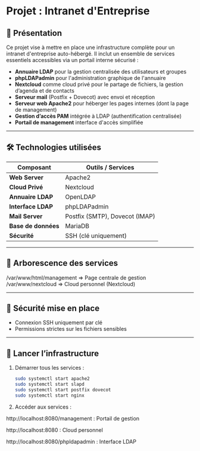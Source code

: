 # Projet : Intranet d'Entreprise

## 📌 Présentation

Ce projet vise à mettre en place une infrastructure complète pour un intranet d'entreprise auto-hébergé. Il inclut un ensemble de services essentiels accessibles via un portail interne sécurisé :

- **Annuaire LDAP** pour la gestion centralisée des utilisateurs et groupes
- **phpLDAPadmin** pour l'administration graphique de l'annuaire
- **Nextcloud** comme cloud privé pour le partage de fichiers, la gestion d’agenda et de contacts
- **Serveur mail** (Postfix + Dovecot) avec envoi et réception
- **Serveur web Apache2** pour héberger les pages internes (dont la page de management)
- **Gestion d’accès PAM** intégrée à LDAP (authentification centralisée)
- **Portail de management** interface d'accès simplifiée

---

## 🛠️ Technologies utilisées

| Composant         | Outils / Services              |
|-------------------|-------------------------------|
| **Web Server**    | Apache2                       |
| **Cloud Privé**   | Nextcloud                     |
| **Annuaire LDAP** | OpenLDAP                      |
| **Interface LDAP**| phpLDAPadmin                  |
| **Mail Server**   | Postfix (SMTP), Dovecot (IMAP)|
| **Base de données** | MariaDB                     |
| **Sécurité**      | SSH (clé uniquement)          |

---

## 🧩 Arborescence des services

/var/www/html/management => Page centrale de gestion
/var/www/nextcloud => Cloud personnel (Nextcloud)

---

## 🔐 Sécurité mise en place

- Connexion SSH uniquement par clé
- Permissions strictes sur les fichiers sensibles

---

## 🚀 Lancer l’infrastructure

1. Démarrer tous les services :
   ```bash
   sudo systemctl start apache2
   sudo systemctl start slapd
   sudo systemctl start postfix dovecot
   sudo systemctl start nginx

2. Accéder aux services :

http://localhost:8080/management : Portail de gestion

http://localhost:8080 : Cloud personnel

http://localhost:8080/phpldapadmin : Interface LDAP